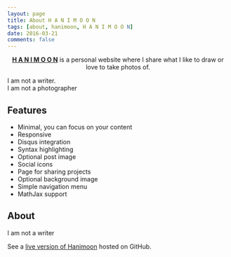 ```yaml
---
layout: page
title: About H A N I M O O N 
tags: [about, hanimoon, H A N I M O O N]
date: 2016-03-21
comments: false
---
```

    
<center><a href="https://haniiimooon.github.io/"><b>H A N I M O O N</b></a> is a personal website where I share what I like to draw or love to take photos of.</center>

I am not a writer.\
I am not a photographer

## Features
* Minimal, you can focus on your content
* Responsive
* Disqus integration
* Syntax highlighting
* Optional post image
* Social icons
* Page for sharing projects
* Optional background image
* Simple navigation menu
* MathJax support

## About
I am not a writer


See a [live version of Hanimoon](https://haniiimooon.github.io/) hosted on GitHub.


